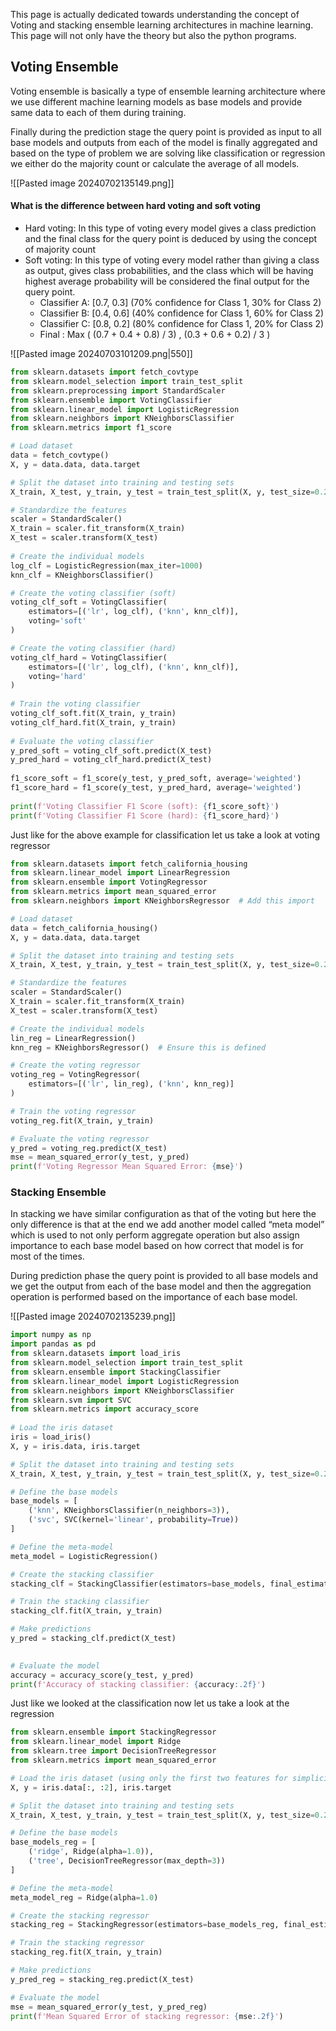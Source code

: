 This page is actually dedicated towards understanding the concept of Voting and stacking ensemble learning architectures in machine learning. This page will not only have the theory but also the python programs.

## Voting Ensemble

Voting ensemble is basically a type of ensemble learning architecture where we use different machine learning models as base models and provide same data to each of them during training.

Finally during the prediction stage the query point is provided as input to all base models and outputs from each of the model is finally aggregated and based on the type of problem we are solving like classification or regression we either do the majority count or calculate the average of all models.

![[Pasted image 20240702135149.png]]

#### What is the difference between hard voting and soft voting

- Hard voting: In this type of voting every model gives a class prediction and the final class for the query point is deduced by using the concept of majority count
- Soft voting: In this type of voting every model rather than giving a class as output, gives class probabilities, and the class which will be having highest average probability will be considered the final output for the query point.
	- Classifier A: [0.7, 0.3] (70% confidence for Class 1, 30% for Class 2)
	- Classifier B: [0.4, 0.6] (40% confidence for Class 1, 60% for Class 2)
	- Classifier C: [0.8, 0.2] (80% confidence for Class 1, 20% for Class 2)
	- Final : Max ( (0.7 + 0.4 + 0.8) / 3) , (0.3 + 0.6 + 0.2) / 3 )

![[Pasted image 20240703101209.png|550]]

```python
from sklearn.datasets import fetch_covtype
from sklearn.model_selection import train_test_split
from sklearn.preprocessing import StandardScaler
from sklearn.ensemble import VotingClassifier
from sklearn.linear_model import LogisticRegression
from sklearn.neighbors import KNeighborsClassifier
from sklearn.metrics import f1_score

# Load dataset
data = fetch_covtype()
X, y = data.data, data.target

# Split the dataset into training and testing sets
X_train, X_test, y_train, y_test = train_test_split(X, y, test_size=0.2, random_state=42)

# Standardize the features
scaler = StandardScaler()
X_train = scaler.fit_transform(X_train)
X_test = scaler.transform(X_test)
  
# Create the individual models
log_clf = LogisticRegression(max_iter=1000)
knn_clf = KNeighborsClassifier()

# Create the voting classifier (soft)
voting_clf_soft = VotingClassifier(
    estimators=[('lr', log_clf), ('knn', knn_clf)],
    voting='soft'
)

# Create the voting classifier (hard)
voting_clf_hard = VotingClassifier(
    estimators=[('lr', log_clf), ('knn', knn_clf)],
    voting='hard'
)
  
# Train the voting classifier
voting_clf_soft.fit(X_train, y_train)
voting_clf_hard.fit(X_train, y_train)
  
# Evaluate the voting classifier
y_pred_soft = voting_clf_soft.predict(X_test)
y_pred_hard = voting_clf_hard.predict(X_test)
  
f1_score_soft = f1_score(y_test, y_pred_soft, average='weighted')
f1_score_hard = f1_score(y_test, y_pred_hard, average='weighted')
  
print(f'Voting Classifier F1 Score (soft): {f1_score_soft}')
print(f'Voting Classifier F1 Score (hard): {f1_score_hard}')
```

Just like for the above example for classification let us take a look at voting regressor

```python
from sklearn.datasets import fetch_california_housing
from sklearn.linear_model import LinearRegression
from sklearn.ensemble import VotingRegressor
from sklearn.metrics import mean_squared_error
from sklearn.neighbors import KNeighborsRegressor  # Add this import

# Load dataset
data = fetch_california_housing()
X, y = data.data, data.target

# Split the dataset into training and testing sets
X_train, X_test, y_train, y_test = train_test_split(X, y, test_size=0.2, random_state=42)

# Standardize the features
scaler = StandardScaler()
X_train = scaler.fit_transform(X_train)
X_test = scaler.transform(X_test)

# Create the individual models
lin_reg = LinearRegression()
knn_reg = KNeighborsRegressor()  # Ensure this is defined

# Create the voting regressor
voting_reg = VotingRegressor(
    estimators=[('lr', lin_reg), ('knn', knn_reg)]
)

# Train the voting regressor
voting_reg.fit(X_train, y_train)

# Evaluate the voting regressor
y_pred = voting_reg.predict(X_test)
mse = mean_squared_error(y_test, y_pred)
print(f'Voting Regressor Mean Squared Error: {mse}')
```


### Stacking Ensemble

In stacking we have similar configuration as that of the voting but here the only difference is that at the end we add another model called “meta model” which is used to not only perform aggregate operation but also assign importance to each base model based on how correct that model is for most of the times.

During prediction phase the query point is provided to all base models and we get the output from each of the base model and then the aggregation operation is performed based on the importance of each base model.

![[Pasted image 20240702135239.png]]

```python
import numpy as np
import pandas as pd
from sklearn.datasets import load_iris
from sklearn.model_selection import train_test_split
from sklearn.ensemble import StackingClassifier
from sklearn.linear_model import LogisticRegression
from sklearn.neighbors import KNeighborsClassifier
from sklearn.svm import SVC
from sklearn.metrics import accuracy_score
  
# Load the iris dataset
iris = load_iris()
X, y = iris.data, iris.target

# Split the dataset into training and testing sets
X_train, X_test, y_train, y_test = train_test_split(X, y, test_size=0.2, random_state=42)

# Define the base models
base_models = [
    ('knn', KNeighborsClassifier(n_neighbors=3)),
    ('svc', SVC(kernel='linear', probability=True))
]

# Define the meta-model
meta_model = LogisticRegression()

# Create the stacking classifier
stacking_clf = StackingClassifier(estimators=base_models, final_estimator=meta_model)

# Train the stacking classifier
stacking_clf.fit(X_train, y_train)

# Make predictions
y_pred = stacking_clf.predict(X_test)

  
# Evaluate the model
accuracy = accuracy_score(y_test, y_pred)
print(f'Accuracy of stacking classifier: {accuracy:.2f}')
```

Just like we looked at the classification now let us take a look at the regression


```python
from sklearn.ensemble import StackingRegressor
from sklearn.linear_model import Ridge
from sklearn.tree import DecisionTreeRegressor
from sklearn.metrics import mean_squared_error

# Load the iris dataset (using only the first two features for simplicity)
X, y = iris.data[:, :2], iris.target

# Split the dataset into training and testing sets
X_train, X_test, y_train, y_test = train_test_split(X, y, test_size=0.2, random_state=42)

# Define the base models
base_models_reg = [
    ('ridge', Ridge(alpha=1.0)),
    ('tree', DecisionTreeRegressor(max_depth=3))
]

# Define the meta-model
meta_model_reg = Ridge(alpha=1.0)

# Create the stacking regressor
stacking_reg = StackingRegressor(estimators=base_models_reg, final_estimator=meta_model_reg)

# Train the stacking regressor
stacking_reg.fit(X_train, y_train)

# Make predictions
y_pred_reg = stacking_reg.predict(X_test)

# Evaluate the model
mse = mean_squared_error(y_test, y_pred_reg)
print(f'Mean Squared Error of stacking regressor: {mse:.2f}')
```


